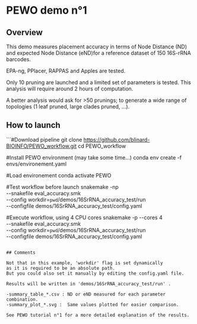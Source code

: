 # PEWO demo n°1

## Overview

This demo measures placement accuracy in terms of Node Distance (ND)
and expected Node Distance (eND)for a reference dataset
of 150 16S-rRNA barcodes.

EPA-ng, PPlacer, RAPPAS and Apples are tested.

Only 10 pruning are launched and a limited set of parameters is tested.
This analysis will require around 2 hours of computation.

A better analysis would ask for >50 prunings; to generate a wide
range of topologies (1 leaf pruned, large clades pruned, ...).


## How to launch

``̀
#Download pipeline
git clone https://github.com/blinard-BIOINFO/PEWO_workflow.git 
cd PEWO_workflow

#Install PEWO environment (may take some time...)
conda env create -f envs/environement.yaml

#Load environement
conda activate PEWO

#Test workflow before launch
snakemake -np \
--snakefile eval_accuracy.smk \
--config workdir=`pwd`/demos/16SrRNA_accuracy_test/run \
--configfile demos/16SrRNA_accuracy_test/config.yaml

#Execute workflow, using 4 CPU cores
snakemake -p --cores 4 \
--snakefile eval_accuracy.smk \
--config workdir=`pwd`/demos/16SrRNA_accuracy_test/run \
--configfile demos/16SrRNA_accuracy_test/config.yaml
```

## Comments

Not that in this example, 'workdir' flag is set dynamically
as it is required to be an absolute path.
But you could also set it manually by editing the config.yaml file.

Results will be written in 'demos/16SrRNA_accuracy_test/run' .

-summary_table_*.csv : ND or eND measured for each parameter combination.
-summary_plot_*.svg :  Same values plotted for easier comparison.

See PEWO tutorial n°1 for a more detailed explanation of the results.
